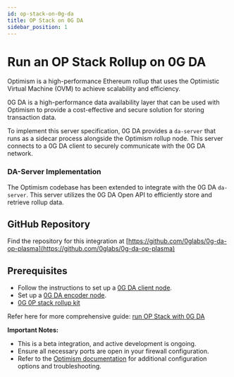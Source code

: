 ```yaml
---
id: op-stack-on-0g-da
title: OP Stack on 0G DA
sidebar_position: 1
---
```


# Run an OP Stack Rollup on 0G DA

Optimism is a high-performance Ethereum rollup that uses the Optimistic Virtual Machine (OVM) to achieve scalability and efficiency.

0G DA is a high-performance data availability layer that can be used with Optimism to provide a cost-effective and secure solution for storing transaction data.

To implement this server specification, 0G DA provides a `da-server` that runs as a sidecar process alongside the Optimism rollup node. This server connects to a 0G DA client to securely communicate with the 0G DA network.

### DA-Server Implementation

The Optimism codebase has been extended to integrate with the 0G DA `da-server`. This server utilizes the 0G DA Open API to efficiently store and retrieve rollup data.

## GitHub Repository

Find the repository for this integration at [https://github.com/0glabs/0g-da-op-plasma](https://github.com/0glabs/0g-da-op-plasma)


## Prerequisites

* Follow the instructions to set up a [0G DA client node]('../build-with-0g/da-integration').
* Set up a [0G DA encoder node]('../build-with-0g/da-integration').
* [0G 0P stack rollup kit](https://github.com/0glabs/0g-da-op-plasma)

Refer here for more comprehensive guide: [run OP Stack with 0G DA](https://github.com/0glabs/0g-da-op-plasma/blob/main/OP%20Stack%20integration.md)

**Important Notes:**

* This is a beta integration, and active development is ongoing.
* Ensure all necessary ports are open in your firewall configuration.
* Refer to the [Optimism documentation](https://docs.optimism.io/) for additional configuration options and troubleshooting.
